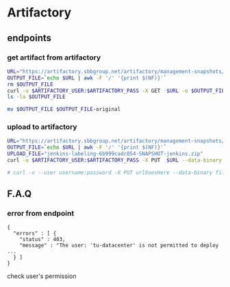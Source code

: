 # Artifactory

## endpoints
### get artifact from artifactory
```sh
URL="https://artifactory.sbbgroup.net/artifactory/management-snapshots/com/ad/cicd/jenkins/jenkins-labeling-6b999cadc054-SNAPSHOT-jenkins.zip"
OUTPUT_FILE=`echo $URL | awk -F '/' '{print $(NF)}'`
rm $OUTPUT_FILE
curl -u $ARTIFACTORY_USER:$ARTIFACTORY_PASS -X GET  $URL -o $OUTPUT_FILE
ls -la $OUTPUT_FILE

mv $OUTPUT_FILE $OUTPUT_FILE-original
```

### upload to artifactory
```sh
URL="https://artifactory.sbbgroup.net/artifactory/management-snapshots/com/ad/cicd/jenkins/jenkins-labeling-6b999cadc054-SNAPSHOT-jenkins.zip"
OUTPUT_FILE=`echo $URL | awk -F '/' '{print $(NF)}'`
UPLOAD_FILE="jenkins-labeling-6b999cadc054-SNAPSHOT-jenkins.zip"
curl -u $ARTIFACTORY_USER:$ARTIFACTORY_PASS -X PUT  $URL --data-binary $UPLOAD_FILE

# curl -v --user username:password -X PUT urlGoesHere --data-binary fileToBeDeployed
```

## F.A.Q 
### error from endpoint
```
{
  "errors" : [ {
    "status" : 403,
    "message" : "The user: 'tu-datacenter' is not permitted to deploy ... 
  } ]
}
```
check user's permission 
